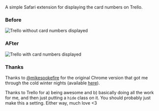 A simple Safari extension for displaying the card numbers on Trello.

### Before

![Trello without card numbers displayed](https://dl.dropboxusercontent.com/u/300886/blog_images/trellocardnumbers_before.png)

### AFter

![Trello with card numbers displayed](https://dl.dropboxusercontent.com/u/300886/blog_images/trellocardnumbers_after.png)

### Thanks

Thanks to [@mikespokefire](http://twitter.com/mikespokefire) for the original Chrome version that got me through the cold winter nights (available [here](https://github.com/mikespokefire/card_numbers_for_trello)).

Thanks to Trello for a) being awesome and b) basically doing all the work for me, and then just putting a `hide` class on it. You should probably just make this a setting. Either way, much love <3
